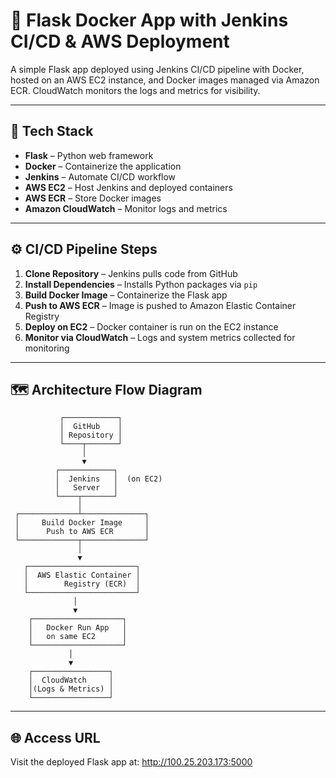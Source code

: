 # 🚀 Flask Docker App with Jenkins CI/CD & AWS Deployment

A simple Flask app deployed using Jenkins CI/CD pipeline with Docker, hosted on an AWS EC2 instance, and Docker images managed via Amazon ECR. CloudWatch monitors the logs and metrics for visibility.

---

## 🧰 Tech Stack

- **Flask** – Python web framework  
- **Docker** – Containerize the application  
- **Jenkins** – Automate CI/CD workflow  
- **AWS EC2** – Host Jenkins and deployed containers  
- **AWS ECR** – Store Docker images  
- **Amazon CloudWatch** – Monitor logs and metrics  

---

## ⚙️ CI/CD Pipeline Steps

1. **Clone Repository** – Jenkins pulls code from GitHub  
2. **Install Dependencies** – Installs Python packages via `pip`  
3. **Build Docker Image** – Containerize the Flask app  
4. **Push to AWS ECR** – Image is pushed to Amazon Elastic Container Registry  
5. **Deploy on EC2** – Docker container is run on the EC2 instance  
6. **Monitor via CloudWatch** – Logs and system metrics collected for monitoring  

---

## 🗺️ Architecture Flow Diagram 

               ┌────────────┐
               │  GitHub    │
               │ Repository │
               └────┬───────┘
                    │
                    ▼
              ┌────────────┐
              │  Jenkins   │  (on EC2)
              │   Server   │
              └────┬───────┘
                   │
     ┌─────────────┴──────────────┐
     │     Build Docker Image     │
     │      Push to AWS ECR       │
     └─────────────┬──────────────┘
                   │
                   ▼
       ┌────────────────────────┐
       │  AWS Elastic Container │
       │        Registry (ECR)  │
       └────────────────────────┘
                  │
                  ▼
        ┌────────────────────┐
        │   Docker Run App   │
        │   on same EC2      │
        └────────────────────┘
                 │
                 ▼
        ┌─────────────────┐
        │  CloudWatch     │
        │(Logs & Metrics) │
        └─────────────────┘

---

## 🌐 Access URL

Visit the deployed Flask app at:  http://100.25.203.173:5000

     


